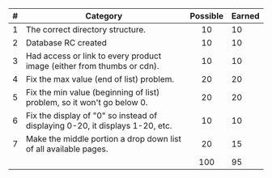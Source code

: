 
| # |  Category                                                                                           | Possible | Earned|
|---|-----------------------------------------------------------------------------------------------------|:--------:|:------|
| 1 | The correct directory structure.                                                                    |   10     |   10  |
| 2 | Database RC created                                                                                 |   10     |   10  |
| 3 | Had access or link to every product image (either from thumbs or cdn).                              |   10     |   10  |
| 4 | Fix the max value (end of list) problem.                                                            |   20     |   20  |
| 5 | Fix the min value (beginning of list) problem, so it won't go below 0.                              |   20     |   20  |
| 6 | Fix the display of "0" so instead of displaying 0-20, it displays 1-20, etc.                        |   10     |   10  |
| 7 | Make the middle portion a drop down list of all available pages.                                    |   20     |   15  |
|   |                                                                                                     |   100    |  95  |
